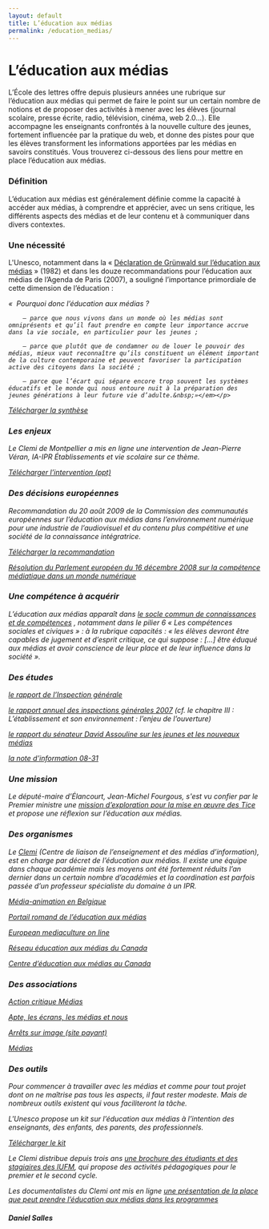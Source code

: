```yaml
---
layout: default
title: L’éducation aux médias
permalink: /education_medias/
---
```


<h1>L’éducation aux médias</h1>

L’École des lettres offre depuis plusieurs années une rubrique sur l’éducation aux médias qui permet de faire le point sur un certain nombre de notions et de proposer des activités à mener avec les élèves (journal scolaire, presse écrite, radio, télévision, cinéma, web 2.0...). 
Elle accompagne les enseignants confrontés à la nouvelle culture des jeunes, fortement influencée par la pratique du web, et donne des pistes pour que les élèves transforment les informations apportées par les médias en savoirs constitués. 
Vous trouverez ci-dessous des liens pour mettre en place l’éducation aux médias.

<h3>Définition</h3>
<p>L’éducation aux médias est généralement définie comme la capacité à accéder aux médias, à comprendre et apprécier, avec un sens critique, les différents aspects des médias et de leur contenu et à communiquer dans divers contextes.</p>

<h3>Une nécessité</h3>
<p>L'Unesco, notamment dans la «&nbsp;<a href="http://www.diplomatie.gouv.fr/fr/IMG/pdf/DeclGrunwald.pdf" >Déclaration de Grünwald sur l’éducation aux médias</a>&nbsp;» (1982)  et dans les douze recommandations pour l’éducation aux médias de l’Agenda de Paris (2007), a souligné l’importance primordiale de cette dimension de l’éducation :</p>
<p><em>«&nbsp;&nbsp;Pourquoi donc l’éducation aux médias ?  
		
		– parce que nous vivons dans un monde où les médias sont omniprésents et qu’il faut prendre en compte leur importance accrue dans la vie sociale, en particulier pour les jeunes ;  
		
		– parce que plutôt que de condamner ou de louer le pouvoir des médias, mieux vaut reconnaître qu’ils constituent un élément important de la culture contemporaine et peuvent favoriser la participation active des citoyens dans la société ;  
		
		– parce que l’écart qui sépare encore trop souvent les systèmes éducatifs et le monde qui nous entoure nuit à la préparation des jeunes générations à leur future vie d’adulte.&nbsp;»</em></p>


<p class="marge_basse"><a href="http://www.diplomatie.gouv.fr/fr/IMG/pdf/Synthese_fr.pdf" >Télécharger la synthèse</a></p>
<h3>Les enjeux</h3>
<p>Le Clemi de Montpellier&nbsp;a&nbsp;mis en ligne une intervention de Jean-Pierre Véran, IA-IPR Établissements et vie scolaire sur ce thème.</p>
<p><a href="http://pedagogie.ac-montpellier.fr/vie_etab/clemi/textes/enjeuxema.ppt" >Télécharger l’intervention (ppt)</a></p>
<h3>Des décisions européennes</h3>
<p>Recommandation du 20 août 2009 de la Commission&nbsp;des communautés européennes sur l’éducation aux médias dans l’environnement numérique pour une industrie de l’audiovisuel et du contenu plus compétitive et une société de la connaissance intégratrice.</p>
<p class="marge_basse"><a href="http://ec.europa.eu/avpolicy/media_literacy/docs/recom/c_2009_6464_fr.pdf" >Télécharger la recommandation</a></p>
<p class="marge_basse"><a href="http://www.europarl.europa.eu/sides/getDoc.do?pubRef=-//EP//TEXT+TA+P6-TA-2008-0598+0+DOC+XML+V0//FR" >Résolution du Parlement européen du 16 décembre 2008 sur la compétence médiatique dans un monde numérique</a></p>

<h3>Une compétence à acquérir</h3>
<p>L’éducation aux médias apparaît dans <a href="http://www.education.gouv.fr/cid2770/le-socle-commun-de-connaissances-et-de-competences.html" >le socle commun de connaissances et de compétences</a>&nbsp;, notamment dans le pilier 6 «&nbsp;Les compétences sociales et civiques&nbsp;»&nbsp;: 
à la rubrique capacités&nbsp;: <em>«&nbsp;les élèves devront être capables de jugement et d’esprit critique, ce qui suppose&nbsp;: […] être éduqué aux médias et avoir conscience de leur place et de leur influence dans la société&nbsp;»</em>.</p>
		
<h3>Des études</h3>
<p class="marge_basse"><a href="http://www.pressealecole.fr/IMG/pdf/rapport_inspection_generale.pdf" >le rapport de l’Inspection générale</a></p>
<p class="marge_basse"><a href="http://lesrapports.ladocumentationfrancaise.fr/BRP/084000092/0000.pdf" >le rapport annuel des inspections générales 2007</a>  (cf. le chapitre III : L’établissement et son environnement : l’enjeu de l’ouverture)</p>
<p class="marge_basse"><a href="http://www.senat.fr/rap/r08-046/r08-0461.pdf" > le rapport du sénateur David Assouline sur les jeunes et les nouveaux médias</a></p>
<p class="marge_basse"><a href="http://media.education.gouv.fr/file/2008/71/9/NI0831_38719.pdf">la note d’information 08-31</a></p>
		
<h3>Une mission</h3>
<p>Le député-maire d’Élancourt, Jean-Michel Fourgous, s'est vu confier par le Premier ministre une <a href="http://www.missionfourgous-tice.fr/theme-4" >mission d’exploration pour la mise en œuvre des Tice</a> et propose une réflexion sur l’éducation aux médias. </p>
<h3>Des organismes</h3>
<p>Le <a href="http://www.clemi.org/" >Clemi</a> (Centre de liaison de l’enseignement et des médias d’information), est en charge par décret de l’éducation aux médias. Il existe une équipe dans chaque académie mais les moyens ont été fortement réduits l’an dernier dans un certain nombre d’académies et la coordination est parfois passée d’un professeur spécialiste du domaine à un IPR.</p>

<p><a href="http://www.media-animation.be/" >Média-animation en Belgique</a></p>
<p><a href="http://www.e-media.ch/dyn/1012.htm" >Portail romand de l’éducation aux médias</a></p>
<p><a href="http://www.european-mediaculture.org/index.php?id=91" >European mediaculture on line</a></p>
<p><a href="http://www.media-awareness.ca/" >Réseau éducation aux médias du Canada</a></p>
<p><a href="http://www.reseau-crem.qc.ca/" >Centre d’éducation aux médias au Canada</a></p>
<h3>Des associations</h3>
<p><a href="http://www.acrimed.org/" >Action critique Médias</a><br>
<p><a href="http://www.apte.asso.fr/sp/index.html" >Apte, les écrans, les médias et nous</a><br>
<p><a href="http://www.arretsurimages.net/" >Arrêts sur image (site payant)</a><br>
<p><a href="http://eduquerauxmedias.over-blog.com/" >Médias</a></p>
<h3>Des outils</h3>
<p>Pour commencer à travailler avec les médias et comme pour tout projet dont on ne maîtrise pas tous les aspects, il faut rester modeste. Mais de nombreux outils existent qui vous faciliteront la tâche.</p>

<p>L'Unesco propose un kit sur l’éducation aux médias à l’intention des enseignants, des enfants, des parents, des professionnels.</p>
<p class="marge_basse"><a href="http://unesdoc.unesco.org/images/0014/001492/149278F.pdf">Télécharger le kit</a></p>
<p>Le Clemi distribue depuis trois ans <a href="http://www.clemi.org/fr/se-former/formation-initiale/" >une brochure des étudiants et des stagiaires des IUFM</a>, qui propose des activités pédagogiques pour le premier et le second cycle.</p>
<p>Les documentalistes du Clemi ont mis en ligne <a href="http://www.clemi.org/fr/l-eam-dans-les-programmes/" >une présentation de la place que peut prendre l’éducation aux médias dans les programmes</a></p>
<h4>Daniel Salles</h4>

